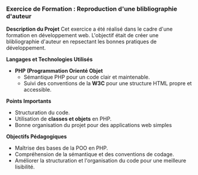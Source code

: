 ### Exercice de Formation : Reproduction d'une blibliographie d'auteur

**Description du Projet**
Cet exercice a été réalisé dans le cadre d'une formation en développement web. L'objectif était de créer une blibliographie d'auteur en repsectant les bonnes pratiques de développement.

**Langages et Technologies Utilisés**
*  **PHP (Programmation Orienté Objet**
   * Sémantique PHP pour un code clair et maintenable.
   * Suivi des conventions de la **W3C** pour une structure HTML propre et accessible.
  
**Points Importants**
* Structuration du code.
* Utilisation de **classes et objets** en PHP.
* Bonne organisation du projet pour des applications web simples
  
**Objectifs Pédagogiques**
* Maîtrise des bases de la POO en PHP.
* Compréhension de la sémantique et des conventions de codage.
* Améliorer la structuration et l'organisation du code pour une meilleure lisibilité.
